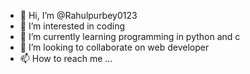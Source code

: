 - 👋 Hi, I’m @Rahulpurbey0123
- 👀 I’m interested in coding
- 🌱 I’m currently learning programming in python and c
- 💞️ I’m looking to collaborate on web developer
- 📫 How to reach me ...

<!---
Rahulpurbey0123/Rahulpurbey0123 is a ✨ special ✨ repository because its `README.md` (this file) appears on your GitHub profile.
You can click the Preview link to take a look at your changes.
--->
